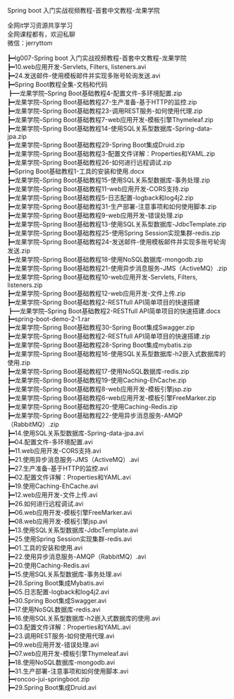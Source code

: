 Spring boot 入门实战视频教程-首套中文教程-龙果学院

全网it学习资源共享学习<br>全网课程都有，欢迎私聊<br>微信：jerryttom<br>

┣━lg007-Spring boot 入门实战视频教程-首套中文教程-龙果学院<br> ┣━10.web应用开发-Servlets, Filters, listeners.avi<br> ┣━24.发送邮件-使用模板邮件并实现多账号轮询发送.avi<br> ┣━Spring Boot教程全集-文档和代码<br> ┣━龙果学院–Spring Boot基础教程4-配置文件-多环境配置.zip<br> ┣━龙果学院–Spring Boot基础教程27-生产准备-基于HTTP的监控.zip<br> ┣━龙果学院–Spring Boot基础教程23-调用REST服务-如何使用代理.zip<br> ┣━龙果学院–Spring Boot基础教程7-web应用开发-模板引擎Thymeleaf.zip<br> ┣━龙果学院–Spring Boot基础教程14-使用SQL关系型数据库-Spring-data-jpa.zip<br> ┣━龙果学院–Spring Boot基础教程29-Spring Boot集成Druid.zip<br> ┣━龙果学院–Spring Boot基础教程3-配置文件详解：Properties和YAML.zip<br> ┣━龙果学院–Spring Boot基础教程26-如何进行远程调试.zip<br> ┣━Spring Boot基础教程1-工具的安装和使用.docx<br> ┣━龙果学院–Spring Boot基础教程15-使用SQL关系型数据库-事务处理.zip<br> ┣━龙果学院–Spring Boot基础教程11-web应用开发-CORS支持.zip<br> ┣━龙果学院–Spring Boot基础教程5-日志配置-logback和log4j2.zip<br> ┣━龙果学院–Spring Boot基础教程31-生产部署-注意事项和如何使用脚本.zip<br> ┣━龙果学院–Spring Boot基础教程9-web应用开发-错误处理.zip<br> ┣━龙果学院–Spring Boot基础教程13-使用SQL关系型数据库-JdbcTemplate.zip<br> ┣━龙果学院–Spring Boot基础教程25-使用Spring Session实现集群-redis.zip<br> ┣━龙果学院–Spring Boot基础教程24-发送邮件-使用模板邮件并实现多账号轮询发送.zip<br> ┣━龙果学院–Spring Boot基础教程18-使用NoSQL数据库-mongodb.zip<br> ┣━龙果学院–Spring Boot基础教程21-使用异步消息服务-JMS（ActiveMQ）.zip<br> ┣━龙果学院–Spring Boot基础教程10-web应用开发-Servlets, Filters, listeners.zip<br> ┣━龙果学院–Spring Boot基础教程12-web应用开发-文件上传.zip<br> ┣━龙果学院–Spring Boot基础教程2-RESTfull API简单项目的快速搭建<br> ┣━龙果学院–Spring Boot基础教程2-RESTfull API简单项目的快速搭建.docx<br> ┣━spring-boot-demo-2-1.rar<br> ┣━龙果学院–Spring Boot基础教程30-Spring Boot集成Swagger.zip<br> ┣━龙果学院–Spring Boot基础教程2-RESTfull API简单项目的快速搭建.zip<br> ┣━龙果学院–Spring Boot基础教程28-Spring Boot集成mybatis.zip<br> ┣━龙果学院–Spring Boot基础教程16-使用SQL关系型数据库-h2嵌入式数据库的使用.zip<br> ┣━龙果学院–Spring Boot基础教程17-使用NoSQL数据库-redis.zip<br> ┣━龙果学院–Spring Boot基础教程19-使用Caching-EhCache.zip<br> ┣━龙果学院–Spring Boot基础教程8-web应用开发-模板引擎jsp.zip<br> ┣━龙果学院–Spring Boot基础教程6-web应用开发-模板引擎FreeMarker.zip<br> ┣━龙果学院–Spring Boot基础教程20-使用Caching-Redis.zip<br> ┣━龙果学院–Spring Boot基础教程22-使用异步消息服务-AMQP（RabbitMQ）.zip<br> ┣━14.使用SQL关系型数据库-Spring-data-jpa.avi<br> ┣━04.配置文件-多环境配置.avi<br> ┣━11.web应用开发-CORS支持.avi<br> ┣━21.使用异步消息服务-JMS（ActiveMQ）.avi<br> ┣━27.生产准备-基于HTTP的监控.avi<br> ┣━02.配置文件详解：Properties和YAML.avi<br> ┣━19.使用Caching-EhCache.avi<br> ┣━12.web应用开发-文件上传.avi<br> ┣━26.如何进行远程调试.avi<br> ┣━06.web应用开发-模板引擎FreeMarker.avi<br> ┣━08.web应用开发-模板引擎jsp.avi<br> ┣━13.使用SQL关系型数据库-JdbcTemplate.avi<br> ┣━25.使用Spring Session实现集群-redis.avi<br> ┣━01.工具的安装和使用.avi<br> ┣━22.使用异步消息服务-AMQP（RabbitMQ）.avi<br> ┣━20.使用Caching-Redis.avi<br> ┣━15.使用SQL关系型数据库-事务处理.avi<br> ┣━28.Spring Boot集成Mybatis.avi<br> ┣━05.日志配置-logback和log4j2.avi<br> ┣━30.Spring Boot集成Swagger.avi<br> ┣━17.使用NoSQL数据库-redis.avi<br> ┣━16.使用SQL关系型数据库-h2嵌入式数据库的使用.avi<br> ┣━03.配置文件详解：Properties和YAML.avi<br> ┣━23.调用REST服务-如何使用代理.avi<br> ┣━09.web应用开发-错误处理.avi<br> ┣━07.web应用开发-模板引擎Thymeleaf.avi<br> ┣━18.使用NoSQL数据库-mongodb.avi<br> ┣━31.生产部署-注意事项和如何使用脚本.avi<br> ┣━roncoo-jui-springboot.zip<br> ┣━29.Spring Boot集成Druid.avi